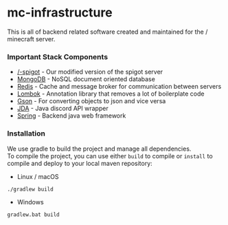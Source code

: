 # mc-infrastructure
This is all of backend related software created and maintained for the / minecraft server.

### Important Stack Components
- [/-spigot](https://github.com/execets/exe-spigot) - Our modified version of the spigot server
- [MongoDB](https://www.mongodb.com/) - NoSQL document oriented database
- [Redis](https://redis.io/) - Cache and message broker for communication between servers
- [Lombok](https://projectlombok.org/) - Annotation library that removes a lot of boilerplate code
- [Gson](https://github.com/google/gson) - For converting objects to json and vice versa
- [JDA](https://github.com/DV8FromTheWorld/JDA) - Java discord API wrapper
- [Spring](https://spring.io/) - Backend java web framework

### Installation
We use gradle to build the project and manage all dependencies.  
To compile the project, you can use either `build` to compile or `install` to compile and deploy to your local maven repository:

- Linux / macOS
```sh
./gradlew build
```
- Windows
```sh
gradlew.bat build
```
